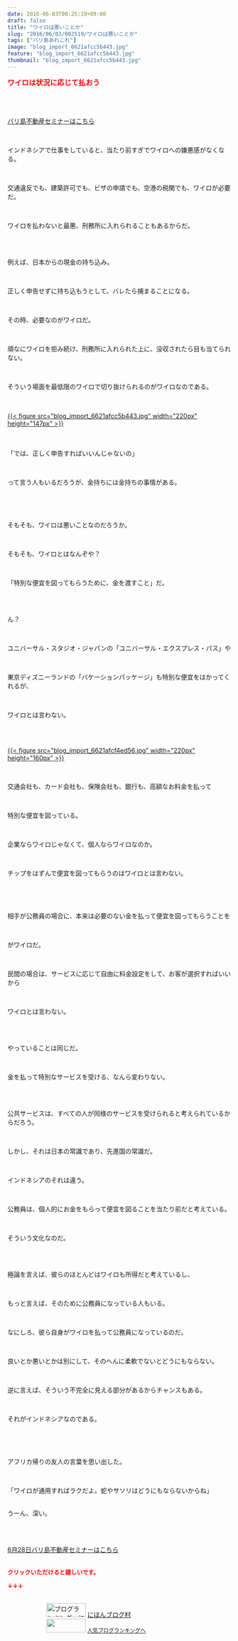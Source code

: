 ```yaml
---
date: 2016-06-03T00:25:19+09:00
draft: false
title: "ワイロは悪いことか"
slug: "2016/06/03/002519/ワイロは悪いことか"
tags: ["バリ島あれこれ"]
image: "blog_import_6621afcc5b443.jpg"
feature: "blog_import_6621afcc5b443.jpg"
thumbnail: "blog_import_6621afcc5b443.jpg"
---
```

<p><font color="#ff0000" size="3"><strong>ワイロは状況に応じて払おう</strong></font></p><br/><p target="_blank">　　　　　　　　　　　　　　　　　　　　　　　　　　　　　　　　　　　　　　　<a href="iin.co.jp" target="_blank">バリ島不動産セミナーはこちら</a> </p><br/><p>インドネシアで仕事をしていると、当たり前すぎでワイロへの嫌悪感がなくなる。</p><br/><p>交通違反でも、建築許可でも、ビザの申請でも、空港の税関でも、ワイロが必要だ。</p><br/><p>ワイロを払わないと最悪、刑務所に入れられることもあるからだ。</p><br/><br/><p>例えば、日本からの現金の持ち込み。</p><br/><p>正しく申告せずに持ち込もうとして、バレたら捕まることになる。</p><br/><p>その時、必要なのがワイロだ。</p><br/><p>頑なにワイロを拒み続け、刑務所に入れられた上に、没収されたら目も当てられない。</p><br/><p>そういう場面を最低限のワイロで切り抜けられるのがワイロなのである。</p><br/><br/><a href="blog_import_6621afcdb17a1.jpg">{{< figure src="blog_import_6621afcc5b443.jpg" width="220px" height="147px" >}}</a> <br/><br/><br/><p>「では、正しく申告すればいいんじゃないの」</p><br/><p>って言う人もいるだろうが、金持ちには金持ちの事情がある。</p><br/><p><br/></p><p>そもそも、ワイロは悪いことなのだろうか。</p><br/><p>そもそも、ワイロとはなんぞや？</p><br/><p>「特別な便宜を図ってもらうために、金を渡すこと」だ。</p><br/><br/><p>ん？</p><br/><p>ユニバーサル・スタジオ・ジャパンの「ユニバーサル・エクスプレス・パス」や</p><br/><p>東京ディズニーランドの「バケーションパッケージ」も特別な便宜をはかってくれるが、</p><br/><p>ワイロとは言わない。</p><br/><p><br/><a href="blog_import_6621afd085bc1.jpg">{{< figure src="blog_import_6621afcf4ed56.jpg" width="220px" height="160px" >}}</a> <br/></p><br/><p>交通会社も、カード会社も、保険会社も、銀行も、高額なお料金を払って</p><br/><p>特別な便宜を図っている。</p><br/><p>企業ならワイロじゃなくて、個人ならワイロなのか。</p><br/><p>チップをはずんで便宜を図ってもらうのはワイロとは言わない。</p><br/><p><br/></p><p>相手が公務員の場合に、本来は必要のない金を払って便宜を図ってもらうことを</p><br/><p>がワイロだ。</p><br/><p>民間の場合は、サービスに応じて自由に料金設定をして、お客が選択すればいいから</p><br/><p>ワイロとは言わない。</p><br/><br/><p>やっていることは同じだ。</p><br/><p>金を払って特別なサービスを受ける、なんら変わりない。</p><br/><br/><p>公共サービスは、すべての人が同様のサービスを受けられると考えられているからだろう。</p><br/><p>しかし、それは日本の常識であり、先進国の常識だ。</p><br/><p>インドネシアのそれは違う。</p><br/><p>公務員は、個人的にお金をもらって便宜を図ることを当たり前だと考えている。</p><br/><p>そういう文化なのだ。</p><br/><br/><p>極論を言えば、彼らのほとんどはワイロも所得だと考えているし、</p><br/><p>もっと言えば、そのために公務員になっている人もいる。</p><br/><p>なにしろ、彼ら自身がワイロを払って公務員になっているのだ。</p><br/><p>良いとか悪いとかは別にして、そのへんに柔軟でないとどうにもならない。</p><br/><p>逆に言えば、そういう不完全に見える部分があるからチャンスもある。</p><br/><p>それがインドネシアなのである。</p><br/><p><br/></p><p>アフリカ帰りの友人の言葉を思い出した。</p><br/><p>「ワイロが通用すればラクだよ。蛇やサソリはどうにもならないからね」</p><p><br/>うーん、深い。</p><br/><br/><p><a href="iin.co.jp" target="_blank">6月28日バリ島不動産セミナーはこちら</a> <br/><br/></p><p><font color="#ff0000" size="2"><strong>クリックいただけると嬉しいです。<br/></strong></font></p><p><font color="#ff0000" size="2"><strong>↓↓↓</strong></font></p><p><br/><a href="ranking.html" target="_blank"><img border="0" alt="ブログランキング・にほんブログ村へ" src="data:image/svg+xml;charset=utf-8,%3Csvg%20xmlns%3D%22http%3A%2F%2Fwww.w3.org%2F2000%2Fsvg%22%20title%3D%22Placeholder%20for%20Images%22%20role%3D%22presentation%22%20viewBox%3D%220%200%2088%2031%22%20%2F%3E" width="88" height="31" data-src="https://img-proxy.blog-video.jp/images?url=http%3A%2F%2Fwww.blogmura.com%2Fimg%2Fwww88_31.gif" style="aspect-ratio: auto 88 / 31;"/><noscript><img border="0" alt="ブログランキング・にほんブログ村へ" src="https://img-proxy.blog-video.jp/images?url=http%3A%2F%2Fwww.blogmura.com%2Fimg%2Fwww88_31.gif" width="88" height="31"></noscript></a> <a href="ranking.html" target="_blank">にほんブログ村</a> <br/><a title="人気ブログランキングへ" href="link.php?1804582"><img border="0" src="data:image/svg+xml;charset=utf-8,%3Csvg%20xmlns%3D%22http%3A%2F%2Fwww.w3.org%2F2000%2Fsvg%22%20title%3D%22Placeholder%20for%20Images%22%20role%3D%22presentation%22%20viewBox%3D%220%200%2088%2031%22%20%2F%3E" width="88" height="31" data-src="https://blog.with2.net/img/banner/banner_22.gif" style="aspect-ratio: auto 88 / 31;"/><noscript><img border="0" src="https://blog.with2.net/img/banner/banner_22.gif" width="88" height="31"></noscript></a> <a style="FONT-SIZE: 12px" href="link.php?1804582">人気ブログランキングへ</a> </p>

